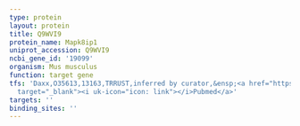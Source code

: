 ```yaml
---
type: protein
layout: protein
title: Q9WVI9
protein_name: Mapk8ip1
uniprot_accession: Q9WVI9
ncbi_gene_id: '19099'
organism: Mus musculus
function: target gene
tfs: 'Daxx,O35613,13163,TRRUST,inferred by curator,&ensp;<a href="https://www.ncbi.nlm.nih.gov/pubmed/?term=15878163%5Buid%5D"
  target="_blank"><i uk-icon="icon: link"></i>Pubmed</a>'
targets: ''
binding_sites: ''
---
```

